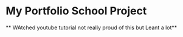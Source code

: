 # My Portfolio School Project
** WAtched youtube tutorial not really proud of this but Leant a lot**
